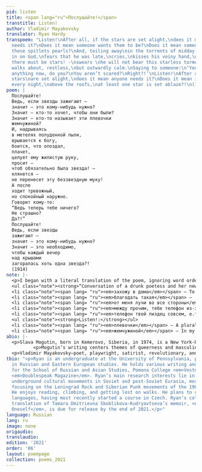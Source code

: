 ```yaml
---
pid: listen
title: <span lang="ru">Послушайте!</span>
transtitle: Listen!
author: Vladimir Mayakovsky
translator: Ryan Hardy
transpoem: "Listen!\nAfter all, if the stars are set alight,\ndoes it mean anyone
  needs it?\nDoes it mean someone wants them to be?\nDoes it mean someone is calling
  these spitlets pearls?\nAnd, toiling away\nin the torrents of midday dust,\nhe bursts
  in on God,\nfears that he was late,\ncries,\nkisses his veiny hand,\nasks \nthat
  there must be stars! -\nswears \nhe will not bear this starless torment!\nAnd after,\nhe
  walks about, restless,\nbut outwardly calm.\nSaying to someone:\n‘You don’t have
  anything now, do you?\nYou aren’t scared?\nRight?!’\nListen!\nAfter all, if the
  stars\nare set alight,\ndoes it mean anyone needs it?\nDoes it mean it’s necessary\nthat
  every night,\nabove the roofs,\nat least one star is set ablaze?!\n(1914)\n"
poem: |
  Послушайте!
  Ведь, если звезды зажигают —
  значит — это кому-нибудь нужно?
  Значит — кто-то хочет, чтобы они были?
  Значит — кто-то называет эти плевочки
  жемчужиной?
  И, надрываясь
  в метелях полуденной пыли,
  врывается к богу,
  боится, что опоздал,
  плачет,
  целует ему жилистую руку,
  просит —
  чтоб обязательно была звезда! —
  клянется —
  не перенесет эту беззвездную муку!
  А после
  ходит тревожный,
  но спокойный наружно.
  Говорит кому-то:
  “Ведь теперь тебе ничего?
  Не страшно?
  Да?!”
  Послушайте!
  Ведь, если звезды
  зажигают —
  значит — это кому-нибудь нужно?
  Значит — это необходимо,
  чтобы каждый вечер
  над крышами
  загоралась хоть одна звезда?!
  (1914)
note: |-
  <p>I began with a literal translation of the poem, ignoring word order and providing several translations of the same words to choose from later. Next, I formatted lines to match the original poem. Before moving onto polishing, I also identified turns of phrase that would need more time and thought to accurately incorporate into a final product. In polishing my rough translation of Mogutin’s poem, I began by adjusting word order to best match the point of syllabic emphasis in each clause, while with Mayakovsky’s I focused more on the emotions behind the poem. I then moved to honing in on word choices, leaving notes that indicated desired sentiment where I was still unsure of what I wanted to highlight. Next, I read through, thoughtfully evaluating and altering verb choices based on verbal aspect and active-passive voice within the clause. Lastly, I reviewed capitalization, punctuation, and line breaks to best match the original. A series of more detailed notes regarding stylistic choices in my translation are listed below:</p>
  <ul class="note"><strong>“Conversation of a drunk poetess and her new lover”:</strong></ul>
  <li class="note"><span lang= "ru"><em>захожу в дома</em></span> — To maintain the poetess’ conversational tone, I translated the prefix <span lang= "ru"><em>за-</em></span> as indicative of fleeting entrances, in which “I swing by” felt more appropriate.</li>
  <li class="note"><span lang= "ru"><em>благодать такая</em></span> —  <span lang= "ru"><em>Такая</em></span> indicates a conversational ellipsis and buffer around the verb. I added “sort of” to add a brief pause to the line and slightly dampen the verb’s delivery.</li>
  <li class="note"><span lang= "ru"><em>от меня лучи во все стороны</em></span> — “Beams” highlighted the emanating light of a saintly glow. I added “of light” to ensure readers wouldn’t picture large beams of wood protruding from the poetess. I inserted “going” into my translation of <span lang= "ru"><em>во все стороны</em></span> to highlight the outward movement indicated by the accusative case while maintaining a similar meter.</li>
  <li class="note"><span lang= "ru"><em>между прочим, тебе телефон из-за меня отключили</em></span> — I originally translated this section as “it was cause of me that your phone line / was cut off.” I moved “cause of me” to the second line to improve the flow of the first. I also shortened “because" to “cause,” to soften the point of emphasis on “me” in the sentence.</li>
  <li class="note"><span lang= "ru"><em>телефон твой пиздец совсем, е.т.м.!</em></span> — I was struck by the sudden heatedness of this line and hoped to highlight it. I considered “your phone is totally fucked up,” but didn’t want the line sounding redundant when paired with the <span lang= "ru"><em>е.т.м.!</em></span> (“fuck your mother”). Given the wide range of meanings for <span lang= "ru"><em>пиздец</em></span>, “your phone is a total piece of shit, you motherfucker” fit the build and tone of the line best.</li>
  <ul class="note"><strong>Listen!:</strong></ul>
  <li class="note"><span lang= "ru"><em>плевочки</em></span> — A plural, diminutive form of <span lang= "ru"><em>плевок</em></span>, meaning “spit.” Originally, I translated the word as “spittles,” but felt that it was out of place. While somewhat contrived, “spitlets” offered a more robust alternative that could more easily be imagined in individual units.</li>
  <li class="note"><span lang= "ru"><em>жемчужиной</em></span> — In my rough translation, I translated this word as “pearl-like,” but found that it slowed the meter’s momentum. The shift to “pearls” as a subject complement to the direct object, improved fluidity while adding a luster to the otherwise gross imagery of bits of spit. I felt that this was closer to Mayakovsky’s poetic intentions for the phrase.</li>
abio: |-
  <p>Slava Mogutin, born in Kemerovo, Siberia, in 1974, is a New York-based artist, writer, and social activist. Slava’s career began with writing for independent newspapers and media outlets in Moscow. Son of Soviet poet and novelist Yuri Mogutin, Slava’s background in writing proved useful as he forged his career in journalism. His 1994 staged registry for a same-sex marraige liscence with his partner Robert Filipinni drew media attention as the first of its kind in the Russian Federation, but was rejected following a failed referendum of a 1969 Soviet law defining marriage as “a voluntary union between a man and woman.” Ensuing police harassment and another charge for “inflaming national, social, and religious division” motivated his subsequent immigration to New York.</p>
          <p>Mogutin’s writing centers themes of queerness and masculinity, and is heavily influenced by his experiences as an immigrant and dissident. His poems confront societal norms unabashedly. In New York, Slava continues to publish his work. His publications include titles in Russian, translations of Allen Ginsberg, monographs, essays, poems, and prose. Mogutin is the winner of the Andrey Bely Prize, and his writing and photography have been featured in publications worldwide, including the <i>New York Times</i>, <i>Stern</i>, <i>Flash Art</i>, <i>Libération</i>, and the <i>Calvert Journal</i>.</p>
  <p>Vladimir Mayakovsky—poet, playwright, satirist, revolutionary, and futurist — was born in present-day Georgia to a Cossack father of noble descent and a Ukrainian mother. Moving to Moscow as a teenager, Mayakovsky was radicalized and joined local socialist groups. Following a brief prison sentence, Vladimir distanced himself from the Party, focusing instead on his independent socialist education. Mayakovsky discovered his literary voice as he became more involved in the Moscow artists’ circles of the 1910s. He made his name in Futurist literary magazines with early poems like “Night” and “Take That!” Mayakovsky played a key role in early Bolshevik literature following the October Revolution, supporting socialist ideology not only in his writing but also through plays, film, and agitational propaganda. Mayakovsky’s <em>Vladimir Ilyich Lenin</em>, a poetic epic in tribute to the vanguard of the revolution, was applauded by both the Party and Soviet citizens. After the release of two satire pieces in the late 1920s, Vladimir’s relationship with the Party began to deteriorate and Soviet media targeted him in media campaigns. Following an argument with a romantic partner in 1930, Mayakovsky died of suicide. Mayakovsky’s pioneered Futurist and Socialist Realist genres, gaining revered status in the Soviet canon.</p>
tbio: "<p>Ryan is an undergraduate at the University of Pennsylvania, pursuing a degree
  in Russian and Eastern European studies. He holds various writing and editing positions
  for the School of Russian and Asian Studies, Pomona College <em>Vestnik</em>, and
  <em>Doublespeak Magazine</em>. Ryan’s main research interests lie in the study of
  underground cultural movements in Soviet and post-Soviet Eurasia, most recently
  focusing on the Leningrad Rock and Siberian Punk movements of the 1980s and ’90s.
  He enjoys reading, climbing, and getting lost on walks. He plans to continue learning
  languages, having most recently started a course in Czech. Ryan’s collaborative
  translation of Tamara Dmitrievna Skoblikova-Kudryavtseva’s memoir, <em>Words for
  Oneself</em>, is due for release by the end of 2021.</p>"
language: Russian
lang: ru
image: none
origaudio:
translaudio:
edition: '2021'
order: '06'
layout: poempage
collection: poems_2021
---
```

